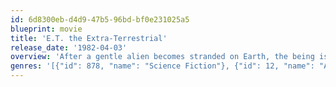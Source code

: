 ```yaml
---
id: 6d8300eb-d4d9-47b5-96bd-bf0e231025a5
blueprint: movie
title: 'E.T. the Extra-Terrestrial'
release_date: '1982-04-03'
overview: 'After a gentle alien becomes stranded on Earth, the being is discovered and befriended by a young boy named Elliott. Bringing the extraterrestrial into his suburban California house, Elliott introduces E.T., as the alien is dubbed, to his brother and his little sister, Gertie, and the children decide to keep its existence a secret. Soon, however, E.T. falls ill, resulting in government intervention and a dire situation for both Elliott and the alien.'
genres: '[{"id": 878, "name": "Science Fiction"}, {"id": 12, "name": "Adventure"}, {"id": 10751, "name": "Family"}, {"id": 14, "name": "Fantasy"}]'
---
```

